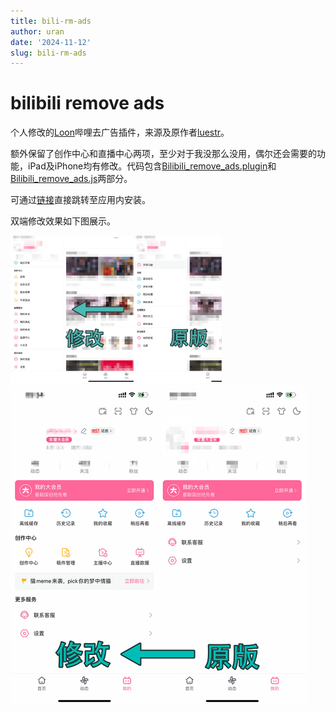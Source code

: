 ```yaml
---
title: bili-rm-ads
author: uran
date: '2024-11-12'
slug: bili-rm-ads
---
```


# bilibili remove ads
个人修改的[Loon](https://nsloon.app/)哔哩去广告插件，来源及原作者[luestr](https://github.com/luestr/ProxyResource)。

额外保留了创作中心和直播中心两项，至少对于我没那么没用，偶尔还会需要的功能，iPad及iPhone均有修改。代码包含[Bilibili_remove_ads.plugin](/posts/bili-rm-ads-plugin/)和[Bilibili_remove_ads.js](bili-rm-ads-js/)两部分。

可通过[链接](https://www.nsloon.com/openloon/import?plugin=https://raw.githubusercontent.com/uranv/blbl-uiopt/refs/heads/main/Bilibili_remove_ads.plugin)直接跳转至应用内安装。

双端修改效果如下图展示。

<img src="https://github.com/uranv/blbl-uiopt/raw/main/ipad.jpg" alt="ipad" style="zoom: 33%;" />

<img src="https://github.com/uranv/blbl-uiopt/raw/main/iphone.jpg" alt="iphone" style="zoom: 50%;" />
